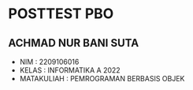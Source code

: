 # POSTTEST PBO

## ACHMAD NUR BANI SUTA
- NIM         : 2209106016
- KELAS       : INFORMATIKA A 2022
- MATAKULIAH  : PEMROGRAMAN BERBASIS OBJEK
